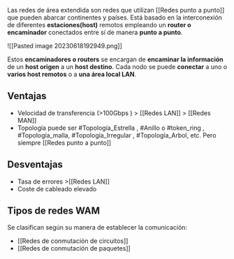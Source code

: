 Las redes de área extendida son redes que utilizan [[Redes punto a punto]] que pueden abarcar continentes y países.  Está basado en la interconexión de diferentes **estaciones(host)** remotos empleando un **router o encaminador** conectados entre sí de manera **punto a punto**.

![[Pasted image 20230618192949.png]]

Estos **encaminadores o routers** se encargan de **encaminar la información** de un **host origen** a un **host destino**. Cada nodo se puede **conectar** a uno o **varios host remotos** o a **una área local LAN**.

## Ventajas 
- Velocidad de transferencia (>100Gbps ) > [[Redes LAN]] > [[Redes MAN]]
- Topología puede ser #Topología_Estrella , #Anillo o #token_ring , #Topología_malla, #Topología_Irregular , #Topología_Arbol, etc. Pero siempre [[Redes punto a punto]]

## Desventajas 
- Tasa de errores >[[Redes LAN]]
- Coste de cableado elevado

## Tipos de redes WAM
Se clasifican según su manera de establecer la comunicación:
- [[Redes de conmutación de circuitos]]
- [[Redes de conmutación de paquetes]]